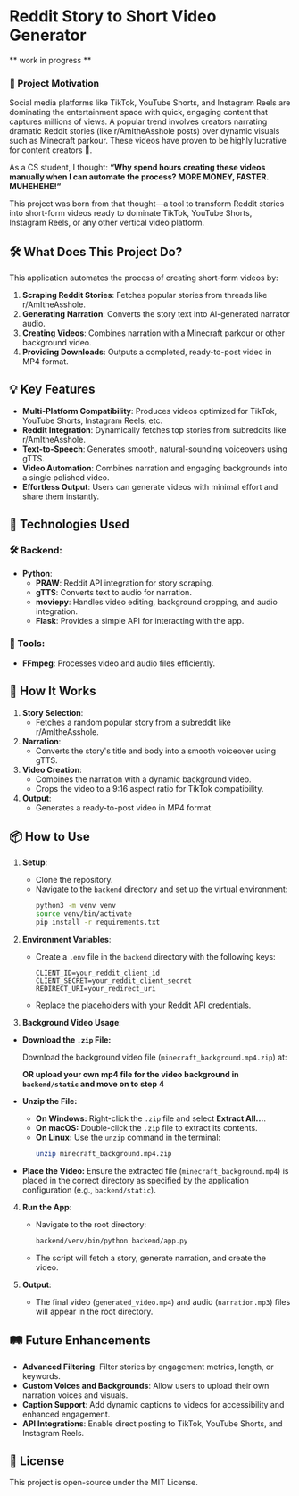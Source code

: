 # Reddit Story to Short Video Generator

** work in progress **

### 🚀 Project Motivation

Social media platforms like TikTok, YouTube Shorts, and Instagram Reels are dominating the entertainment space with quick, engaging content that captures millions of views. A popular trend involves creators narrating dramatic Reddit stories (like r/AmItheAsshole posts) over dynamic visuals such as Minecraft parkour. These videos have proven to be highly lucrative for content creators 🤑.

As a CS student, I thought:
**“Why spend hours creating these videos manually when I can automate the process? MORE MONEY, FASTER. MUHEHEHE!”**

This project was born from that thought—a tool to transform Reddit stories into short-form videos ready to dominate TikTok, YouTube Shorts, Instagram Reels, or any other vertical video platform.


## 🛠️ What Does This Project Do?

This application automates the process of creating short-form videos by:
1. **Scraping Reddit Stories**: Fetches popular stories from threads like r/AmItheAsshole.
2. **Generating Narration**: Converts the story text into AI-generated narrator audio.
3. **Creating Videos**: Combines narration with a Minecraft parkour or other background video.
4. **Providing Downloads**: Outputs a completed, ready-to-post video in MP4 format.


## 💡 Key Features

- **Multi-Platform Compatibility**: Produces videos optimized for TikTok, YouTube Shorts, Instagram Reels, etc.
- **Reddit Integration**: Dynamically fetches top stories from subreddits like r/AmItheAsshole.
- **Text-to-Speech**: Generates smooth, natural-sounding voiceovers using gTTS.
- **Video Automation**: Combines narration and engaging backgrounds into a single polished video.
- **Effortless Output**: Users can generate videos with minimal effort and share them instantly.


## 🔧 Technologies Used

### 🛠️ Backend:
- **Python**:
  - **PRAW**: Reddit API integration for story scraping.
  - **gTTS**: Converts text to audio for narration.
  - **moviepy**: Handles video editing, background cropping, and audio integration.
  - **Flask**: Provides a simple API for interacting with the app.

### 🔩 Tools:
- **FFmpeg**: Processes video and audio files efficiently.


## 🌟 How It Works

1. **Story Selection**:
   - Fetches a random popular story from a subreddit like r/AmItheAsshole.
2. **Narration**:
   - Converts the story's title and body into a smooth voiceover using gTTS.
3. **Video Creation**:
   - Combines the narration with a dynamic background video.
   - Crops the video to a 9:16 aspect ratio for TikTok compatibility.
4. **Output**:
   - Generates a ready-to-post video in MP4 format.

## 📦 How to Use

1. **Setup**:
   - Clone the repository.
   - Navigate to the `backend` directory and set up the virtual environment:
     ```bash
     python3 -m venv venv
     source venv/bin/activate
     pip install -r requirements.txt
     ```

2. **Environment Variables**:
   - Create a `.env` file in the `backend` directory with the following keys:
     ```plaintext
     CLIENT_ID=your_reddit_client_id
     CLIENT_SECRET=your_reddit_client_secret
     REDIRECT_URI=your_redirect_uri
     ```
   - Replace the placeholders with your Reddit API credentials.
     
3. **Background Video Usage**:
   
- **Download the `.zip` File:**
  
   Download the background video file (`minecraft_background.mp4.zip`) at:
  
   **OR upload your own mp4 file for the video background in `backend/static` and move on to step 4**
  
- **Unzip the File:**
   - **On Windows:** Right-click the `.zip` file and select **Extract All...**.
   - **On macOS:** Double-click the `.zip` file to extract its contents.
   - **On Linux:** Use the `unzip` command in the terminal:
     ```bash
     unzip minecraft_background.mp4.zip
     ```
  
- **Place the Video:**
   Ensure the extracted file (`minecraft_background.mp4`) is placed in the correct directory as specified by the application configuration (e.g., `backend/static`).

4. **Run the App**:
   - Navigate to the root directory:
     ```bash
     backend/venv/bin/python backend/app.py
     ```
   - The script will fetch a story, generate narration, and create the video.

5. **Output**:
   - The final video (`generated_video.mp4`) and audio (`narration.mp3`) files will appear in the root directory.

## 🛤️ Future Enhancements

- **Advanced Filtering**: Filter stories by engagement metrics, length, or keywords.
- **Custom Voices and Backgrounds**: Allow users to upload their own narration voices and visuals.
- **Caption Support**: Add dynamic captions to videos for accessibility and enhanced engagement.
- **API Integrations**: Enable direct posting to TikTok, YouTube Shorts, and Instagram Reels.

## 📜 License

This project is open-source under the MIT License.
